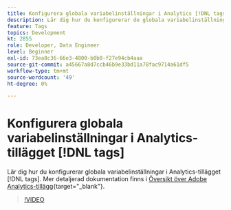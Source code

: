 ```yaml
---
title: Konfigurera globala variabelinställningar i Analytics [!DNL tags] -tillägget
description: Lär dig hur du konfigurerar de globala variabelinställningarna i Analytics [!DNL tags] -tillägget.
feature: Tags
topics: Development
kt: 2855
role: Developer, Data Engineer
level: Beginner
exl-id: 73ea8c36-66e3-4800-b0b0-f27e94cb4aaa
source-git-commit: a45667a8d7ccb46b9e33bd11a78fac9714a61df5
workflow-type: tm+mt
source-wordcount: '49'
ht-degree: 0%

---
```


# Konfigurera globala variabelinställningar i Analytics-tillägget [!DNL tags]

Lär dig hur du konfigurerar globala variabelinställningar i Analytics-tillägget [!DNL tags]. Mer detaljerad dokumentation finns i [Översikt över Adobe Analytics-tillägg](https://experienceleague.adobe.com/docs/experience-platform/tags/extensions/client/analytics/overview.html?lang=sv-SE){target="_blank"}.

>[!VIDEO](https://video.tv.adobe.com/v/3427929/?quality=12&learn=on&captions=swe)
